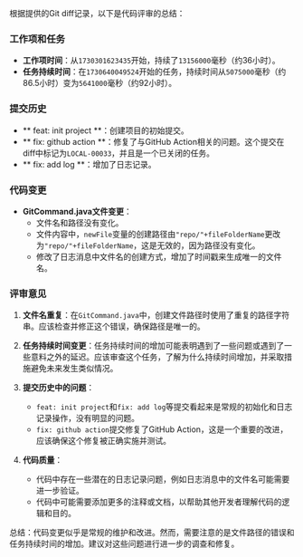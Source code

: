 根据提供的Git diff记录，以下是代码评审的总结：

### 工作项和任务
- **工作项时间**：从`1730301623435`开始，持续了`13156000`毫秒（约36小时）。
- **任务持续时间**：在`1730640049524`开始的任务，持续时间从`5075000`毫秒（约86.5小时）变为`5641000`毫秒（约92小时）。

### 提交历史
- ** feat: init project **：创建项目的初始提交。
- ** fix: github action **：修复了与GitHub Action相关的问题。这个提交在diff中标记为`LOCAL-00033`，并且是一个已关闭的任务。
- ** fix: add log **：增加了日志记录。

### 代码变更
- **GitCommand.java文件变更**：
  - 文件名和路径没有变化。
  - 文件内容中，`newFile`变量的创建路径由`"repo/"+fileFolderName`更改为`"repo/"+fileFolderName`，这是无效的，因为路径没有变化。
  - 修改了日志消息中文件名的创建方式，增加了时间戳来生成唯一的文件名。

### 评审意见
1. **文件名重复**：在`GitCommand.java`中，创建文件路径时使用了重复的路径字符串。应该检查并修正这个错误，确保路径是唯一的。

2. **任务持续时间变更**：任务持续时间的增加可能表明遇到了一些问题或遇到了一些意料之外的延迟。应该审查这个任务，了解为什么持续时间增加，并采取措施避免未来发生类似情况。

3. **提交历史中的问题**：
   - `feat: init project`和`fix: add log`等提交看起来是常规的初始化和日志记录操作，没有明显的问题。
   - `fix: github action`提交修复了GitHub Action，这是一个重要的改进，应该确保这个修复被正确实施并测试。

4. **代码质量**：
   - 代码中存在一些潜在的日志记录问题，例如日志消息中的文件名可能需要进一步验证。
   - 代码中可能需要添加更多的注释或文档，以帮助其他开发者理解代码的逻辑和目的。

总结：代码变更似乎是常规的维护和改进。然而，需要注意的是文件路径的错误和任务持续时间的增加。建议对这些问题进行进一步的调查和修复。